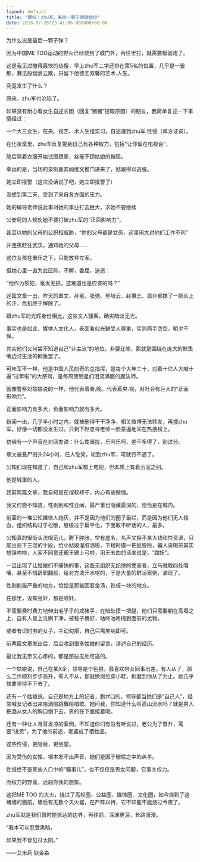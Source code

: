 ```yaml
---
layout: default
title: "腰线：zhu军，最后一颗子弹献给你"
date: 2018-07-26T23:41:06.000000+08:00
---
```


为什么说是最后一颗子弹？

因为中国ME TOO运动的野火已经烧到了城门外，再往里打，就需要榴蛋炮了。

这是我见过撤得最快的热搜，早上zhu军二字还排在第5名的位置，几乎是一霎那，魔法般烟消云散，只留下他德艺双馨的艺术.人生。

究竟发生了什么？

原来，zhu军也沦陷了。

如果没有耐心看女生自述长图（回复“猪猪”提取原图）的朋友，我简单复述一下事情经过：

一个大三女生，在央、视艺、术人生组实习，自述遭到zhu军.性侵（单方证词）。

在化妆室里，zhu军反复提到自己有各种权力，包括“让你留在电视台”，

随后隔着衣服开始试图猥亵，丝毫不顾姑娘的推阻。

幸运的是，当场的录制嘉宾阎维文推门进来了，姑娘得以逃脱。

她立即报警（这次没话说了吧，她立即报警了）

没想到第二天，受到了来自各方面的压力。

她的编导老师说此事对她的事业打击巨大，求她不要继续

公安局的人规劝她不要打破zhu军的“正面影响力”，

甚至以她的父母的公职相威胁，“你的父母都是党员，这事闹大对他们工作不利”

并连夜赶往武汉，通知她的父母……

这位女孩在重压之下，只能放弃立案。

但她心里一直为此压抑，不解，委屈，迷惑：

“他作为惯犯，毫发无损，这难道也是应该的吗？”

这篇文章一出，昨天的章文、孙冕、张弛、熊培云、赵秉志、周非都抹了一把头上的汗，危机终于解除了。

跟zhu军的光辉身份相比，这些文人骚客，确实暗淡无光。

事实也是如此，媒体人文化人，表面看似光鲜受人尊重，实则两手空空，朝夕不保。

其实他们又何尝不知道自己“非主流”的地位。非要比喻，那就是围绕在庞大的鲸鱼嘴边讨生活的䲟鱼罢了。

可朱军不一样，他是中国人民刻奇的总指挥，是每个大年三十，对着十亿人大喊十遍“过年啦”的大祭司，是每周使明星们泪流满面的魔法师。

就像警察对姑娘说的一样，他代表着春.晚，代表着央.视，对社会有巨大的“正面影响力”。

正面影响力有多大，负面影响力就有多大。

新闻一出，几乎半小时之内，就被删得干干净净，相关微博无法转发，再搜zhu军，好像一切都没发生过。只剩下赵忠祥老师一脸蒙逼地呆在热搜榜上。

仿佛有一个声音在对网友说：什么性骚扰，乐呵乐呵，差不多得了，别过分。

章文被悬尸街头24小时，任人耻笑，轮到zhu军，可就行不通了。

公知们现在知道了，自己和zhu军都上电视，但本质上有着云泥之别。

他是城里的人。

我前两篇文章，我自知是在捏软柿子，内心有些惭愧。

我又何尝不知道，性剥削和性丑闻，最严重也隐藏最深的，恰恰是在城内。

前面的一堆公知媒体人炮灰，并不是因为他们的圈子最烂，而是因为他们无人输血，组织结构过于松散，层级过于扁平化，下面敢不听话的人，最多。

公知真的很街头流氓范儿，胯下肿胀，空有虚名，名声又换不来大钱和性资源，只能出些下三滥的手段，给小姑娘灌脏酒啦，下楼时摸一把屁股啦，骗人说喝茶其实想强吻啦，人家不同意还霸王硬上弓啦，用王五四的话来说是，“蹭妞”。

一旦出现了让姑娘们不痛快的事，这些无组织无纪律的受害者，立马就敢四处嚷嚷，甚至不惜辞职翻脸，给对方泼开水啥的，于是大量的鲜活案例，涌现了。

性剥削最严重的地方，恰恰是那些固若金汤，铁板一块的地方。

在那里，没有强奸，都是顺奸。

不需要费时费力地伸出毛乎乎的咸猪手，在暗处摸一把腿，他们只需要躺在高塌之上，自有人呈上洗刷干净，被毯子裹好，咕咚咕咚摊到面前的尤物。

或者有识时务的女子，主动勾搭，自己只需笑纳即可。

前两篇文章发出后，后台收到很多姑娘的留言，讲述自己的经历。

最让我无奈又心疼的，都是那些无处可逃的。

一个姑娘说，自己在某X企，领导是个色狼，最喜欢带女同事出差。有人从了，那么工作顺利步步高升，有人不从，那就换岗位穿小鞋，折磨到你从了为止。她几乎快要坚持不下去了。

还有一个姑娘说，自己是地方上的记者，跑zf口的。领导都当她们是“自己人”，经常喊女记者出来陪酒陪跳舞陪唱歌。她问我，你知道什么叫高山流水吗？就是男人把酒从女人的胸口倒下去，男的在下面接着喝。

还有一种让人脊背发凉的案例，不知道你们有没有听说过，老公为了晋升，需要“进贡”，为了他的前途，老婆成了牺牲品。

这些性侵，更隐蔽，更绝望。

因为受伤的女性，根本发不出声音，她们是困于栅栏之中的羔羊。

性侵绝不是某些人口中的“骚事儿”，也不仅仅是男女问题，它事关权力。

而权力的野蛮，远超你我的想象。

这把ME TOO 的大火，烧过了高校圈、公益圈、媒体圈、文化圈，如今烧到了这堵墙的面前，墙后有无数个灭火器，在严阵以待，它不知能不能烧过今夜了。

zhu军就是我们暂时能抵达的边界，再往前，深渊更深，长路漫漫。

“我本可以忍受黑暗，

如果我不曾见过太阳。”

 ——艾米莉·狄金森

